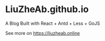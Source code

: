 # LiuZheAb.github.io
A Blog Built with React + Antd + Less + GoJS

See more on https://liuzheab.online
